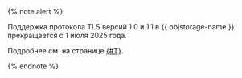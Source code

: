 {% note alert %}

Поддержка протокола TLS версий 1.0 и 1.1 в {{ objstorage-name }} прекращается с 1 июля 2025 года.

Подробнее см. на странице [{#T}](../../storage/concepts/tls.md).

{% endnote %}
